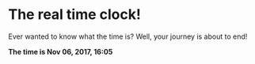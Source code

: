 # The real time clock!

Ever wanted to know what the time is? Well, your journey is about to end!

**The time is Nov 06, 2017, 16:05**